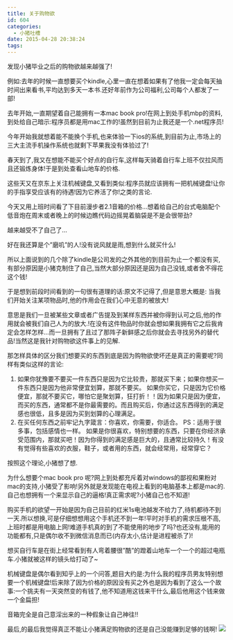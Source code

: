 ```yaml
---
title: 关于购物欲
id: 604
categories:
  - 小猪吐槽
date: 2015-04-28 20:38:24
tags:
---
```


发现小猪毕业之后的购物欲越来越强了!

例如:去年的时候一直想要买个kindle,心里一直在想着如果有了他我一定会每天抽时间出来看书,平均达到多天一本书.还好年前作为公司福利,公司每个人都发了一部!

去年开始,一直期望着自己能拥有一本mac book pro!在网上到处手机mbp的资料,到处给自己暗示:程序员都是用mac工作的!虽然到目前为止我还是一个.net程序员!

今年开始我就想着能不能换个手机,也来体验一下ios的系统,到目前为止,市场上的三大主流手机操作系统也就剩下苹果我没有体验过了!

春天到了,我又在想能不能买个好点的自行车,这样每天骑着自行车上班不仅拉风而且还锻炼身体!于是到处查看山地车的价格.

这些天又在京东上关注机械键盘,又看到类似:程序员就应该拥有一把机械键盘!让你的手指享受应该有的待遇!因为它养活了你!之类的言论.

今天又用上班时间看了下目前漫步者2.1音箱的价格…想着给自己的台式电脑配个低音炮在周末或者晚上的时候边瞧代码边摇晃着脑袋是不是会很带劲?

越来越受不了自己了…

好在我还算是个”磨叽”的人!没有说风就是雨,想到什么就买什么!

所以上面说到的几个除了kindle是公司发的之外其他的到目前为止一个都没有买,有部分原因是小猪克制住了自己,当然大部分原因还是因为自己没钱,或者舍不得花这个钱!

于是想到前段时间看到的一句很有道理的话:原文不记得了,但是意思大概是:
<quote>当我们开始关注某项物品时,他的作用会在我们心中无意的被放大!</quote>  

意思是我们一旦被某些文章或者广告提及到某样东西并被你得到认可之后,他的作用就会被我们自己人为的放大.!在没有这件物品时你就会想如果我拥有它之后我肯定会怎样怎样…而一旦拥有了且过了那阵子新鲜感之后你就会去寻找另外的替代品!当然这是我针对购物欲这件事上的见解.

那怎样具体的区分我们想要买的东西到底是因为购物欲使坏还是真正的需要呢?同样有类似这样的言论:

1.  如果你犹豫要不要买一件东西只是因为它比较贵，那就买下来；如果你想买一件东西只是因为他非常便宜划算，那就不要买。
如果你买它，只是因为它价格便宜，那就不要买它，哪怕它是聚划算，狂打折！！因为如果只是因为便宜，而买的东西，通常都不是你最需要的。而且购买后，你通过这东西得到的满足感也很低，且多是因为买到划算的心理满足。
2.  在买任何东西之前牢记九字箴言：你喜欢，你需要，你适合。 PS：适用于很多事，包括感情也一样。
如果是你很喜欢，特别想要的东西，只要在你经济承受范围内，那就买吧！因为你得到的满足感是巨大的，且通常比较持久！有没有觉得有些喜欢的衣服，鞋子，或者用的东西，就会经常用，经常穿它？ 

按照这个理论,小猪想了想.

为什么想要个mac book pro 呢?网上到处都充斥着对windows的鄙视和果粉对mac的支持,小猪受了影响!另外就是发现能在电视上看到的电脑基本上都是mac的.自己也想拥有一个来显示自己的逼格!真正需求呢?小猪自己也不知道!

购买手机的欲望一开始是因为自己目前的红米1s电池越发不给力了,待机都待不到一天.所以想换,可是仔细想想用这个手机还不到一年!平时对手机的需求压根不高,上班时都是用电脑上网!难道手机真的到了不能使用的地步了吗?也还没有,能用的功能都有,只是偶尔收不到微信消息而已(内存太小,估计是进程被杀了)!

想买自行车是在街上经常看到有人弯着腰很”酷”的蹬着山地车一个一个的超过电瓶车.小猪就被这样的镜头给打动了~

机械键盘是偶尔看到知乎上的一个问答,题目大约是:为什么我的程序员男友特别想要一个机械键盘!后来除了因为价格的原因没有买之外也是因为看到了这么一个故事:一个挑夫有一天突然变的有钱了,他不知道用这钱来干什么,最后他用这个钱来做一个金扁担!

音箱完全是自己意淫出来的一种假象让自己神往!!

最后,的最后我觉得真正不能让小猪满足购物欲的还是自己没能赚到足够的钱啊!<!--StartFragment--> ![](file:///C:/Users/zhuqi/AppData/Local/Temp/SGPicFaceTpBq/568/35E04048.gif)